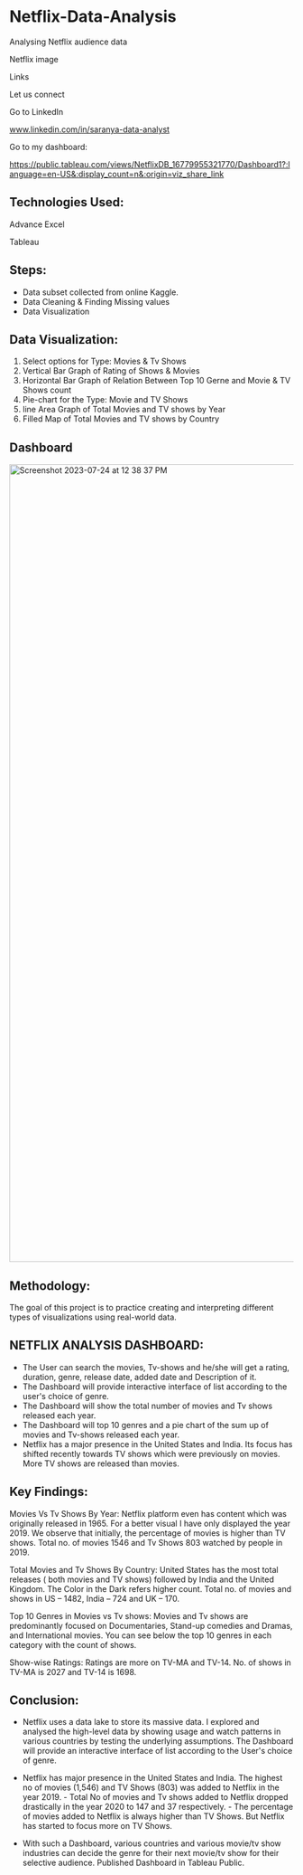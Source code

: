 # Netflix-Data-Analysis
Analysing Netflix audience data


Netflix image


Links

Let us connect 

Go to LinkedIn

www.linkedin.com/in/saranya-data-analyst

Go to my dashboard:

https://public.tableau.com/views/NetflixDB_16779955321770/Dashboard1?:language=en-US&:display_count=n&:origin=viz_share_link

## Technologies Used:

Advance Excel

Tableau

## Steps:
* Data subset collected from online Kaggle.
* Data Cleaning & Finding Missing values
* Data Visualization

## Data Visualization:
1) Select options for Type: Movies & Tv Shows
2) Vertical Bar Graph of Rating of Shows & Movies
3) Horizontal Bar Graph of Relation Between Top 10 Gerne and Movie & TV Shows count
4) Pie-chart for the Type: Movie and TV Shows
5) line Area Graph of Total Movies and TV shows by Year
6) Filled Map of Total Movies and TV shows by Country

## Dashboard

<img width="1411" alt="Screenshot 2023-07-24 at 12 38 37 PM" src="https://github.com/SaraKarsa/Netflix-Data-Analysis/assets/132733506/0a57de60-abcd-4fdc-bf7e-4918fa1c8dc3">


## Methodology:

The goal of this project is to practice creating and interpreting different types of visualizations using real-world data. 


## NETFLIX ANALYSIS DASHBOARD:
* The User can search the movies, Tv-shows and he/she will get a rating, duration, genre, release date, added date and Description of it.
* The Dashboard will provide interactive interface of list according to the user's choice of genre.
* The Dashboard will show the total number of movies and Tv shows released each year.
* The Dashboard will top 10 genres and a pie chart of the sum up of movies and Tv-shows released each year.
* Netflix has a major presence in the United States and India. Its focus has shifted recently towards TV shows which were previously on movies. More TV shows are released than movies.

## Key Findings:

Movies Vs Tv Shows By Year: Netflix platform even has content which was originally released in 1965. For a better visual I have only displayed the  year 2019. We observe that initially, the percentage of movies is higher than TV shows. Total no. of movies 1546 and Tv Shows 803 watched by people in 2019.

Total Movies and Tv Shows By Country: United States has the most total releases ( both movies and TV shows) followed by India and the United Kingdom. The Color in the Dark refers higher count.  Total no. of movies and shows in US – 1482, India – 724 and  UK – 170.

Top 10 Genres in Movies vs Tv shows: Movies and Tv shows are predominantly focused on Documentaries, Stand-up comedies and Dramas, and International movies. You can see below the top 10 genres in each category with the count of shows. 

Show-wise Ratings: Ratings are more on TV-MA and TV-14. No. of shows in TV-MA is 2027 and TV-14 is 1698.


## Conclusion:

   * Netflix uses a data lake to store its massive data. I explored and analysed the high-level data by showing usage and watch patterns in various countries by testing the underlying assumptions. The Dashboard will provide an interactive interface of list according to the User's choice of genre.
     
   * Netflix has major presence in the United States and India. The highest no of movies (1,546) and TV Shows (803) was added to Netflix in the year 2019. - Total No of movies and Tv shows added to Netflix dropped drastically in the year 2020 to 147 and 37 respectively. - The percentage of movies added to Netflix is always higher than TV Shows. But Netflix has started to focus more on TV Shows.
     
   * With such a Dashboard, various countries and various movie/tv show industries can decide the genre for their next movie/tv show for their selective audience. Published Dashboard in Tableau Public. 






